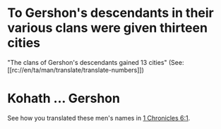 # To Gershon's descendants in their various clans were given thirteen cities

"The clans of Gershon's descendants gained 13 cities" (See: [[rc://en/ta/man/translate/translate-numbers]])

# Kohath ... Gershon

See how you translated these men's names in [1 Chronicles 6:1](./01.md).